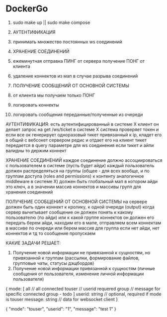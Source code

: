 # DockerGo

1. sudo make up || sudo make compose



1. АУТЕНТИФИКАЦИЯ
2. принимать множество постоянных ws соединений
3. ХРАНЕНИЕ СОЕДИНЕНИЙ
4. ежеминутная отправка ПИНГ от сервера получение ПОНГ от клиента
5. удаление коннектов из мап в случае разрыва соединений
4. ПОЛУЧЕНИЕ СООБЩЕНИЙ ОТ ОСНОВНОЙ СИСТЕМЫ
5. от клиента мы получаем только ПОНГ
6. логировать коннекты
7. логировать сообщения переданные/полученные из очереди

АУТЕНТИФИКАЦИЯ:
есть аутентифицированный в системе Х клиент
он делает запрос на get /ws/ticket в системе Х
система проверяет токен и если все ок генерирует одноразовый тикет привязанный к ip, кладет его в общий с вебсокет сервером редис и отдает его на клиент
тикет передается в query параметре для ws соединения
если тикет и айпи валидны то держим коннект

ХРАНЕНИЕ СОЕДИНЕНИЙ
каждое соединение должно ассоциироваться с пользователем в системе (пусть будет айди)
каждый пользователь должен распределяться на группы (общее - для всех вообще, и по группам доступа (roles and permissions) к контенту аналогичное middleware в системе Х)
должен быть глобальный мап в котором айди это ключ, а в значении массив коннектов и массивы групп для хранения соединений

ПОЛУЧЕНИЕ СООБЩЕНИЙ ОТ ОСНОВНОЙ СИСТЕМЫ
на сервере должен быть один коннект к кролику, к одной очереди (output)
когда сервер вычитывает сообщение он должен понять к какому пользователю (по айди) или к какой группе коннектов он должен его передать
берем айди, находим его в мапе, отправляем всем коннектам в массиве по очереди или берем массив для группа
если нет айди, нет коннектов и тд то сообщение пропускаем

КАКИЕ ЗАДАЧИ РЕШАЕТ:
1. Получение новой информации не привязанной к сущностям, но привязанной к группам (рассылки, формирование файлов, групповые чаты, статусы дэщбордов)
2. Получение новой информации привязанной к сущностям (личные сообщения от пользователя, изменение личной информации пользователя)


{
    mode: [
        all // all connected
        touser // userid requered
        group // message for specific connected group - todo
    ]
    userid: string // optional, required if mode is touser
    message: string // data for websocket client
}


{
    "mode": "touser",
    "userid": "1",
    "message": "test 1"
}



